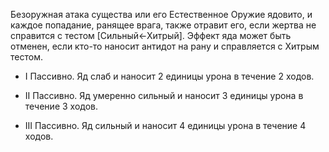 Безоружная атака существа или его Естественное Оружие ядовито, и каждое попадание, ранящее врага, также отравит его, если жертва не справится с тестом [Сильный←Хитрый]. Эффект яда может быть отменен, если кто-то наносит антидот на рану и справляется с Хитрым тестом.

- I Пассивно. Яд слаб и наносит 2 единицы урона в течение 2 ходов.

- II Пассивно. Яд умеренно сильный и наносит 3 единицы урона в течение 3 ходов.

- III Пассивно. Яд сильный и наносит 4 единицы урона в течение 4 ходов.